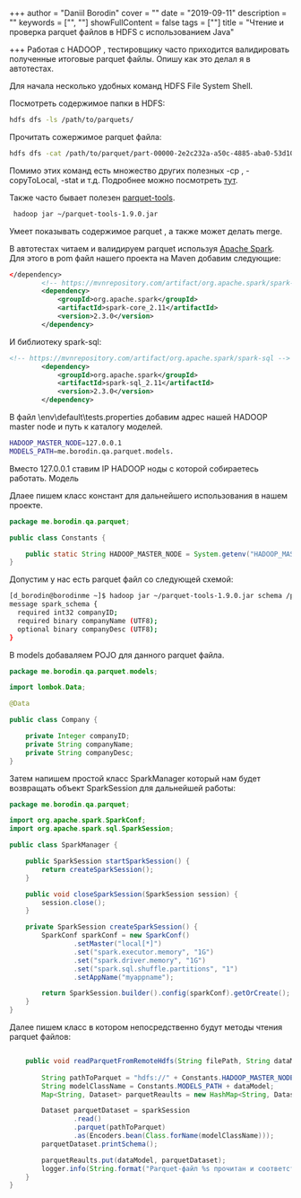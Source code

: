 +++
author = "Daniil Borodin"
cover = ""
date = "2019-09-11"
description = ""
keywords = ["", ""]
showFullContent = false
tags = [""]
title = "Чтение и проверка parquet файлов в HDFS c использованием Java"

+++
Работая с HADOOP , тестировщику часто приходится валидировать полученные итоговые parquet файлы. Опишу как это делал я в автотестах.

Для начала несколько удобных команд HDFS File System Shell.

Посмотреть содержимое папки в HDFS:

```bash
hdfs dfs -ls /path/to/parquets/
```

Прочитать сожержимое parquet файла:

```bash
hdfs dfs -cat /path/to/parquet/part-00000-2e2c232a-a50c-4885-aba0-53d10bb47b75-c000.snappy.parquet
```

Помимо этих команд есть множество других полезных -cp , -copyToLocal, -stat и т.д. Подробнее можно посмотреть [тут](https://hadoop.apache.org/docs/r2.4.1/hadoop-project-dist/hadoop-common/FileSystemShell.html).

Также часто бывает полезен [parquet-tools](http://central.maven.org/maven2/org/apache/parquet/parquet-tools/1.9.0/).

```bash
 hadoop jar ~/parquet-tools-1.9.0.jar
```

Умеет показывать содержимое parquet , а также может делать merge.

В автотестах читаем и валидируем parquet используя [Apache Spark](https://spark.apache.org/). Для этого в pom файл нашего проекта на Maven добавим следующие:

```xml
</dependency>
        <!-- https://mvnrepository.com/artifact/org.apache.spark/spark-core -->
        <dependency>
            <groupId>org.apache.spark</groupId>
            <artifactId>spark-core_2.11</artifactId>
            <version>2.3.0</version>
        </dependency>
```

И библиотеку spark-sql:

```xml
<!-- https://mvnrepository.com/artifact/org.apache.spark/spark-sql -->
        <dependency>
            <groupId>org.apache.spark</groupId>
            <artifactId>spark-sql_2.11</artifactId>
            <version>2.3.0</version>
        </dependency>
```

В файл \\env\\default\\tests.properties добавим адрес нашей HADOOP master node и путь к каталогу моделей.

```bash
HADOOP_MASTER_NODE=127.0.0.1
MODELS_PATH=me.borodin.qa.parquet.models.
```

Вместо 127.0.0.1 ставим IP HADOOP ноды с которой собираетесь работать. Модель

Длаее пишем класс констант для дальнейшего использования в нашем проекте.

```java
package me.borodin.qa.parquet;

public class Constants {

    public static String HADOOP_MASTER_NODE = System.getenv("HADOOP_MASTER_NODE");
}
```
Допустим у нас есть parquet файл со следующей схемой:

```bash
[d_borodin@borodinme ~]$ hadoop jar ~/parquet-tools-1.9.0.jar schema /part-00000.snappy.parquet
message spark_schema { 
  required int32 companyID;
  required binary companyName (UTF8);
  optional binary companyDesc (UTF8);
}
```
В models добаваляем POJO для данного parquet файла. 

```java
package me.borodin.qa.parquet.models;

import lombok.Data;

@Data

public class Company {

    private Integer companyID;
    private String companyName;
    private String companyDesc;   
}
```

Затем напишем простой класс SparkManager который нам будет возвращать объект SparkSession для дальнейшей работы:

```java
package me.borodin.qa.parquet;

import org.apache.spark.SparkConf;
import org.apache.spark.sql.SparkSession;

public class SparkManager {

    public SparkSession startSparkSession() {
        return createSparkSession();
    }

    public void closeSparkSession(SparkSession session) {
        session.close();
    }

    private SparkSession createSparkSession() {
        SparkConf sparkConf = new SparkConf()
                .setMaster("local[*]")
                .set("spark.executor.memory", "1G")
                .set("spark.driver.memory", "1G")
                .set("spark.sql.shuffle.partitions", "1")
                .setAppName("myappname");

        return SparkSession.builder().config(sparkConf).getOrCreate();
    }
}
```

Далее пишем класс в котором непосредственно будут методы чтения parquet файлов:

```java

    public void readParquetFromRemoteHdfs(String filePath, String dataModel) {
    
        String pathToParquet = "hdfs://" + Constants.HADOOP_MASTER_NODE + filePath;
        String modelClassName = Constants.MODELS_PATH + dataModel;
        Map<String, Dataset> parquetReaults = new HashMap<String, Dataset>();

        Dataset parquetDataset = sparkSession
                .read()
                .parquet(pathToParquet)
                .as(Encoders.bean(Class.forName(modelClassName)));
        parquetDataset.printSchema();

        parquetReaults.put(dataModel, parquetDataset);
        logger.info(String.format("Parquet-файл %s прочитан и соответствует модели %s", filePath, dataModel));
    }
}
```